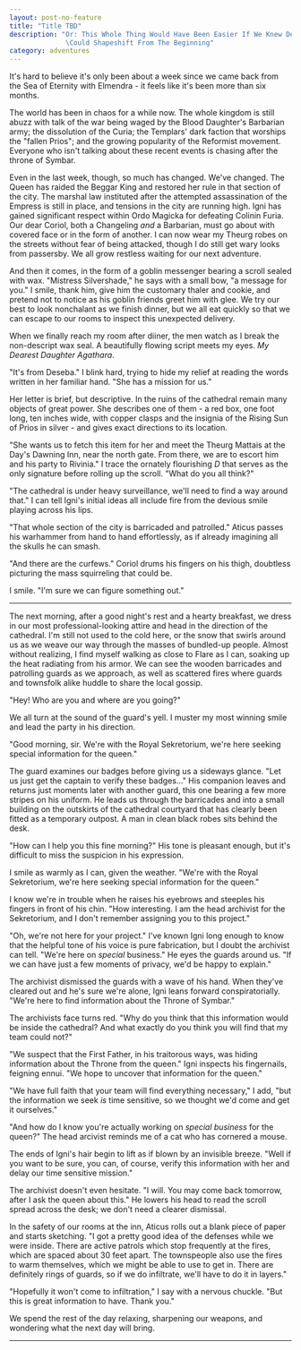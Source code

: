 ```yaml
---
layout: post-no-feature
title: "Title TBD"
description: "Or: This Whole Thing Would Have Been Easier If We Knew Derrick \
              \Could Shapeshift From The Beginning"
category: adventures
---
```


It's hard to believe it's only been about a week since we came back from the
Sea of Eternity with Elmendra - it feels like it's been more than six months.

The world has been in chaos for a while now. The whole kingdom is still abuzz
with talk of the war being waged by the Blood Daughter's Barbarian army; the
dissolution of the Curia; the Templars' dark faction that worships the
"fallen Prios"; and the growing popularity of the Reformist movement. Everyone
who isn't talking about these recent events is chasing after the throne of
Symbar.

Even in the last week, though, so much has changed. We've changed. The Queen has
raided the Beggar King and restored her rule in that section of the city. The
marshal law instituted after the attempted assassination of the Empress is
still in place, and tensions in the city are running high. Igni has gained
significant respect within Ordo Magicka for defeating Colinin Furia. Our dear
Coriol, both a Changeling _and_ a Barbarian, must go about with covered face
or in the form of another. I can now wear my Theurg robes on the streets without
fear of being attacked, though I do still get wary looks from passersby. We all
grow restless waiting for our next adventure.

And then it comes, in the form of a goblin messenger bearing a scroll sealed
with wax. "Mistress Silvershade," he says with a small bow, "a message for
you." I smile, thank him, give him the customary thaler and cookie, and pretend
not to notice as his goblin friends greet him with glee. We try our best to
look nonchalant as we finish dinner, but we all eat quickly so that we can
escape to our rooms to inspect this unexpected delivery.

When we finally reach my room after diiner, the men watch as I break the
non-descript wax seal. A beautifully flowing script meets my eyes. _My
Dearest Daughter Agathara_.

"It's from Deseba." I blink hard, trying to hide my relief at reading the words
written in her familiar hand. "She has a mission for us."

Her letter is brief, but descriptive. In the ruins of the cathedral remain many
objects of great power. She describes one of them - a red box, one foot long,
ten inches wide, with copper clasps and the insignia of the Rising Sun of Prios
in silver - and gives exact directions to its location.

"She wants us to fetch this item for her and meet the Theurg Mattais at the
Day's Dawning Inn, near the north gate. From there, we are to escort him and
his party to Rivinia." I trace the ornately flourishing _D_ that serves as
the only signature before rolling up the scroll. "What do you all think?"

"The cathedral is under heavy surveillance, we'll need to find a way around
that." I can tell Igni's initial ideas all include fire from the devious
smile playing across his lips.

"That whole section of the city is barricaded and patrolled." Aticus passes his
warhammer from hand to hand effortlessly, as if already imagining all the skulls
he can smash.

"And there are the curfews." Coriol drums his fingers on his thigh, doubtless
picturing the mass squirreling that could be.

I smile. "I'm sure we can figure something out."

---

The next morning, after a good night's rest and a hearty breakfast, we dress
in our most professional-looking attire and head in the direction of the
cathedral. I'm still not used to the cold here, or the snow that swirls around
us as we weave our way through the masses of bundled-up people. Almost without
realizing, I find myself walking as close to Flare as I can, soaking up the heat
radiating from his armor. We can see the wooden barricades and patrolling guards
as we approach, as well as scattered fires where guards and townsfolk alike
huddle to share the local gossip.

"Hey! Who are you and where are you going?"

We all turn at the sound of the guard's yell. I muster my most winning smile
and lead the party in his direction.

"Good morning, sir. We're with the Royal Sekretorium, we're here seeking
special information for the queen."

The guard examines our badges before giving us a sideways glance. "Let us
just get the captain to verify these badges..." His companion leaves and
returns just moments later with another guard, this one bearing a few more
stripes on his uniform. He leads us through the barricades and into a small
building on the outskirts of the cathedral courtyard that has clearly been
fitted as a temporary outpost. A man in clean black robes sits behind the desk.

"How can I help you this fine morning?" His tone is pleasant enough, but it's
difficult to miss the suspicion in his expression.

I smile as warmly as I can, given the weather. "We're with the Royal
Sekretorium, we're here seeking special information for the queen."

I know we're in trouble when he raises his eyebrows and steeples his fingers in
front of his chin. "How interesting. I am the head archivist for the
Sekretorium, and I don't remember assigning you to this project."

"Oh, we're not here for your project." I've known Igni long enough to know that
the helpful tone of his voice is pure fabrication, but I doubt the archivist can
tell. "We're here on _special_ business." He eyes the guards around us. "If we
can have just a few moments of privacy, we'd be happy to explain."

The archivist dismissed the guards with a wave of his hand. When they've cleared
out and he's sure we're alone, Igni leans forward conspiratorially. "We're
here to find information about the Throne of Symbar."

The archivists face turns red. "Why do you think that this information would
be inside the cathedral? And what exactly do you think you will find that my
team could not?"

"We suspect that the First Father, in his traitorous ways, was hiding
information about the Throne from the queen." Igni inspects his fingernails,
feigning ennui. "We hope to uncover that information for the queen."

"We have full faith that your team will find everything necessary," I add, "but
the information we seek _is_ time sensitive, so we thought we'd come and get it
ourselves."

"And how do I know you're actually working on _special business_ for the
queen?" The head arcivist reminds me of a cat who has cornered a mouse.

The ends of Igni's hair begin to lift as if blown by an invisible breeze. "Well
if you want to be sure, you can, of course, verify this information with her
and delay our time sensitive mission."

The archivist doesn't even hesitate. "I will. You may come back tomorrow, after
I ask the queen about this." He lowers his head to read the scroll spread across
the desk; we don't need a clearer dismissal.

In the safety of our rooms at the inn, Aticus rolls out a blank piece of paper
and starts sketching. "I got a pretty good idea of the defenses while we were
inside. There are active patrols which stop frequently at the fires, which are
spaced about 30 feet apart. The townspeople also use the fires to warm
themselves, which we might be able to use to get in. There are definitely rings
of guards, so if we do infiltrate, we'll have to do it in layers."

"Hopefully it won't come to infiltration," I say with a nervous chuckle. "But
this is great information to have. Thank you."

We spend the rest of the day relaxing, sharpening our weapons, and wondering
what the next day will bring.

---


